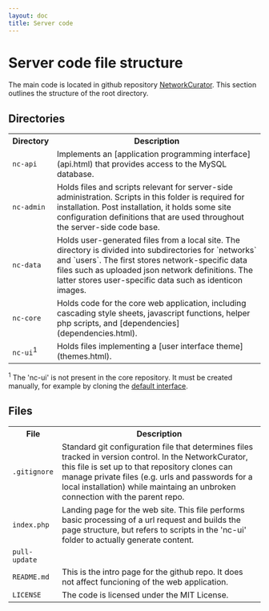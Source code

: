 ```yaml
---
layout: doc
title: Server code
---
```


# Server code file structure

The main code is located in github repository [NetworkCurator](https://github.com/NetworkCurator/NetworkCurator). This section outlines the structure of the root directory.


## Directories

<table class="table">
<tr><th>Directory</th><th>Description</th></tr>
<tr><td><code>nc-api</code></td>
    <td>Implements an [application programming interface](api.html) that provides access to the MySQL database.</td>
</tr>
<tr><td><code>nc-admin</code></td>
    <td>Holds files and scripts relevant for server-side administration. Scripts in this folder is required for installation. Post installation, it holds some site configuration definitions that are used throughout the server-side code base.</td>
</tr>
<tr><td><code>nc-data</code></td>
    <td>Holds user-generated files from a local site. The directory is divided into subdirectories for `networks` and `users`. The first stores network-specific data files such as uploaded json network definitions. The latter stores user-specific data such as identicon images.</td>
</tr>
<tr><td><code>nc-core</code></td>
    <td>Holds code for the core web application, including cascading style sheets, javascript functions, helper php scripts, and [dependencies](dependencies.html). </td>
</tr>
<tr><td><code>nc-ui</code><sup>1</sup></td>
    <td>Holds files implementing a [user interface theme](themes.html).</td>
</tr>
</table>

<sup>1</sup> The 'nc-ui' is not present in the core repository. It must be created manually, for example by cloning the [default interface](https://github.com/NetworkCurator/NetworkCurator-ui). 



## Files

<table class="table">
<tr><th>File</th><th>Description</th></tr>
<tr><td><code>.gitignore</code></td>
    <td>Standard git configuration file that determines files tracked in version control. In the NetworkCurator, this file is set up to that repository clones can manage private files (e.g. urls and passwords for a local installation) while maintaing an unbroken connection with the parent repo.</td>
</tr>
<tr><td><code>index.php</code></td>
    <td>Landing page for the web site. This file performs basic processing of a url request and builds the page structure, but refers to scripts in the 'nc-ui' folder to actually generate content.</td>
</tr>
<tr><td><code>pull-update</code></td>
    <td></td>
</tr>
<tr><td><code>README.md</code></td>
    <td>This is the intro page for the github repo. It does not affect funcioning of the web application.</td>
</tr>
<tr><td><code>LICENSE</code></td>
    <td>The code is licensed under the MIT License.</td>
</tr>
</table>




